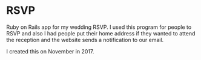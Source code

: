 # RSVP
 Ruby on Rails app for my wedding RSVP. I used this program for people to RSVP and also I had people put their home address if they wanted to attend the reception and the website sends a notification to our email.

I created this on November in 2017.
